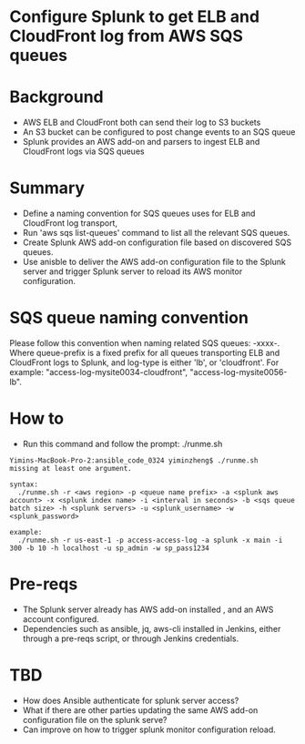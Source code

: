 # Configure Splunk to get ELB and CloudFront log from AWS SQS queues

# Background
* AWS ELB and CloudFront both can send their log to S3 buckets
* An S3 bucket can be configured to post change events to an SQS queue
* Splunk provides an AWS add-on and parsers to ingest ELB and CloudFront logs via SQS queues

# Summary
* Define a naming convention for SQS queues uses for ELB and CloudFront log transport, 
* Run 'aws sqs list-queues' command to list all the relevant SQS queues.
* Create Splunk AWS add-on configuration file based on discovered SQS queues.
* Use anisble to deliver the AWS add-on configuration file to the Splunk server and trigger Splunk server to reload its AWS monitor configuration.

# SQS queue naming convention
Please follow this convention when naming related SQS queues: <queue-prefix>-xxxx-<log-type>.
Where queue-prefix is a fixed prefix for all queues transporting ELB and CloudFront logs to Splunk, and log-type is either 'lb', or 'cloudfront'.
For example: "access-log-mysite0034-cloudfront", "access-log-mysite0056-lb".

# How to
* Run this command and follow the prompt: ./runme.sh
```
Yimins-MacBook-Pro-2:ansible_code_0324 yiminzheng$ ./runme.sh 
missing at least one argument.

syntax:
  ./runme.sh -r <aws region> -p <queue name prefix> -a <splunk aws account> -x <splunk index name> -i <interval in seconds> -b <sqs queue batch size> -h <splunk servers> -u <splunk_username> -w <splunk_password>

example:
  ./runme.sh -r us-east-1 -p access-access-log -a splunk -x main -i 300 -b 10 -h localhost -u sp_admin -w sp_pass1234
```

# Pre-reqs
* The Splunk server already has AWS add-on installed , and an AWS account configured.
* Dependencies such as ansible, jq, aws-cli installed in Jenkins, either through a pre-reqs script, or through Jenkins credentials.

# TBD
* How does Ansible authenticate for splunk server access?
* What if there are other parties updating the same AWS add-on configuration file on the splunk serve?
* Can improve on how to trigger splunk monitor configuration reload.

